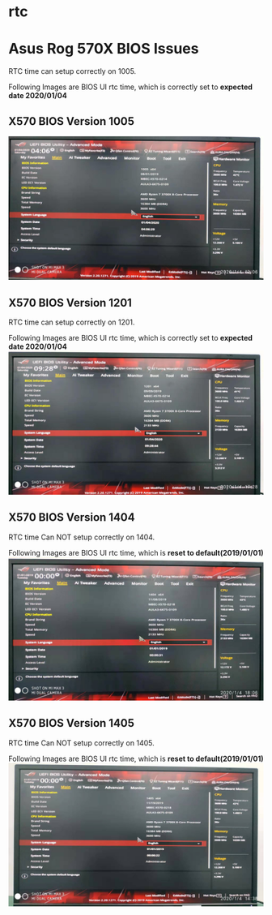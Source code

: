 # rtc
# Asus Rog 570X BIOS Issues
RTC time can setup correctly on 1005.

Following Images are BIOS UI rtc time, which is correctly set to **expected date 2020/01/04**
## X570 BIOS Version 1005
![1404](https://github.com/fjkbo/rtc/blob/master/1005.jpg?raw=true)

## X570 BIOS Version 1201
RTC time can setup correctly on 1201.

Following Images are BIOS UI rtc time, which is correctly set to **expected date 2020/01/04**
![1404](https://github.com/fjkbo/rtc/blob/master/1201.jpg?raw=true)

## X570 BIOS Version 1404
RTC time Can NOT setup correctly on 1404.

Following Images are BIOS UI rtc time, which is **reset to default(2019/01/01)**
![1404](https://github.com/fjkbo/rtc/blob/master/1404.jpg?raw=true)
## X570 BIOS Version 1405
RTC time Can NOT setup correctly on 1405.

Following Images are BIOS UI rtc time, which is **reset to default(2019/01/01)**
![1404](https://github.com/fjkbo/rtc/blob/master/1405.jpg?raw=true)
